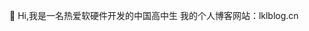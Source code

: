 👋 Hi,我是一名热爱软硬件开发的中国高中生
我的个人博客网站：lklblog.cn
<!---
lklblog/lklblog is a ✨ special ✨ repository because its `README.md` (this file) appears on your GitHub profile.
You can click the Preview link to take a look at your changes.
--->

